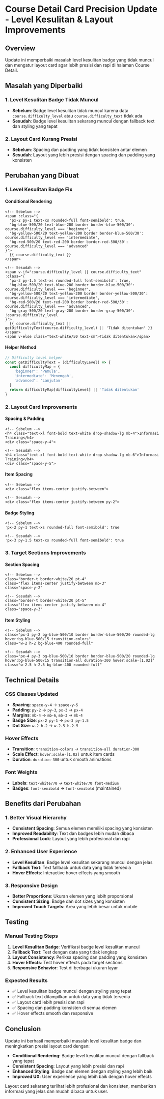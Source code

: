 # Course Detail Card Precision Update - Level Kesulitan & Layout Improvements

## Overview
Update ini memperbaiki masalah level kesulitan badge yang tidak muncul dan mengatur layout card agar lebih presisi dan rapi di halaman Course Detail.

## Masalah yang Diperbaiki

### 1. **Level Kesulitan Badge Tidak Muncul**
- **Sebelum**: Badge level kesulitan tidak muncul karena data `course.difficulty_level` atau `course.difficulty_text` tidak ada
- **Sesudah**: Badge level kesulitan sekarang muncul dengan fallback text dan styling yang tepat

### 2. **Layout Card Kurang Presisi**
- **Sebelum**: Spacing dan padding yang tidak konsisten antar elemen
- **Sesudah**: Layout yang lebih presisi dengan spacing dan padding yang konsisten

## Perubahan yang Dibuat

### **1. Level Kesulitan Badge Fix**

#### **Conditional Rendering**
```vue
<!-- Sebelum -->
<span :class="{
  'px-2 py-1 text-xs rounded-full font-semibold': true,
  'bg-blue-500/20 text-blue-200 border border-blue-500/30': course.difficulty_level === 'beginner',
  'bg-yellow-500/20 text-yellow-200 border border-blue-500/30': course.difficulty_level === 'intermediate',
  'bg-red-500/20 text-red-200 border border-red-500/30': course.difficulty_level === 'advanced'
}">
  {{ course.difficulty_text }}
</span>

<!-- Sesudah -->
<span v-if="course.difficulty_level || course.difficulty_text" :class="{
  'px-3 py-1.5 text-xs rounded-full font-semibold': true,
  'bg-blue-500/20 text-blue-200 border border-blue-500/30': course.difficulty_level === 'beginner',
  'bg-yellow-500/20 text-yellow-200 border border-yellow-500/30': course.difficulty_level === 'intermediate',
  'bg-red-500/20 text-red-200 border border-red-500/30': course.difficulty_level === 'advanced',
  'bg-gray-500/20 text-gray-200 border border-gray-500/30': !course.difficulty_level
}">
  {{ course.difficulty_text || getDifficultyText(course.difficulty_level) || 'Tidak ditentukan' }}
</span>
<span v-else class="text-white/50 text-sm">Tidak ditentukan</span>
```

#### **Helper Method**
```javascript
// Difficulty level helper
const getDifficultyText = (difficultyLevel) => {
  const difficultyMap = {
    'beginner': 'Pemula',
    'intermediate': 'Menengah',
    'advanced': 'Lanjutan'
  }
  return difficultyMap[difficultyLevel] || 'Tidak ditentukan'
}
```

### **2. Layout Card Improvements**

#### **Spacing & Padding**
```vue
<!-- Sebelum -->
<h4 class="text-xl font-bold text-white drop-shadow-lg mb-4">Informasi Training</h4>
<div class="space-y-4">

<!-- Sesudah -->
<h4 class="text-xl font-bold text-white drop-shadow-lg mb-6">Informasi Training</h4>
<div class="space-y-5">
```

#### **Item Spacing**
```vue
<!-- Sebelum -->
<div class="flex items-center justify-between">

<!-- Sesudah -->
<div class="flex items-center justify-between py-2">
```

#### **Badge Styling**
```vue
<!-- Sebelum -->
'px-2 py-1 text-xs rounded-full font-semibold': true

<!-- Sesudah -->
'px-3 py-1.5 text-xs rounded-full font-semibold': true
```

### **3. Target Sections Improvements**

#### **Section Spacing**
```vue
<!-- Sebelum -->
class="border-t border-white/20 pt-4"
class="flex items-center justify-between mb-3"
class="space-y-2"

<!-- Sesudah -->
class="border-t border-white/20 pt-5"
class="flex items-center justify-between mb-4"
class="space-y-3"
```

#### **Item Styling**
```vue
<!-- Sebelum -->
class="px-3 py-2 bg-blue-500/10 border border-blue-500/20 rounded-lg hover:bg-blue-500/15 transition-colors"
class="w-2 h-2 bg-blue-400 rounded-full"

<!-- Sesudah -->
class="px-4 py-3 bg-blue-500/10 border border-blue-500/20 rounded-lg hover:bg-blue-500/15 transition-all duration-300 hover:scale-[1.02]"
class="w-2.5 h-2.5 bg-blue-400 rounded-full"
```

## Technical Details

### **CSS Classes Updated**
- **Spacing**: `space-y-4` → `space-y-5`
- **Padding**: `py-2` → `py-3`, `px-3` → `px-4`
- **Margins**: `mb-4` → `mb-6`, `mb-3` → `mb-4`
- **Badge Size**: `px-2 py-1` → `px-3 py-1.5`
- **Dot Size**: `w-2 h-2` → `w-2.5 h-2.5`

### **Hover Effects**
- **Transition**: `transition-colors` → `transition-all duration-300`
- **Scale Effect**: `hover:scale-[1.02]` untuk item cards
- **Duration**: `duration-300` untuk smooth animations

### **Font Weights**
- **Labels**: `text-white/70` → `text-white/70 font-medium`
- **Badges**: `font-semibold` → `font-semibold` (maintained)

## Benefits dari Perubahan

### 1. **Better Visual Hierarchy**
- **Consistent Spacing**: Semua elemen memiliki spacing yang konsisten
- **Improved Readability**: Text dan badges lebih mudah dibaca
- **Professional Look**: Layout yang lebih profesional dan rapi

### 2. **Enhanced User Experience**
- **Level Kesulitan**: Badge level kesulitan sekarang muncul dengan jelas
- **Fallback Text**: Text fallback untuk data yang tidak tersedia
- **Hover Effects**: Interactive hover effects yang smooth

### 3. **Responsive Design**
- **Better Proportions**: Ukuran elemen yang lebih proporsional
- **Consistent Sizing**: Badge dan dot sizes yang konsisten
- **Improved Touch Targets**: Area yang lebih besar untuk mobile

## Testing

### **Manual Testing Steps**
1. **Level Kesulitan Badge**: Verifikasi badge level kesulitan muncul
2. **Fallback Text**: Test dengan data yang tidak lengkap
3. **Layout Consistency**: Periksa spacing dan padding yang konsisten
4. **Hover Effects**: Test hover effects pada target sections
5. **Responsive Behavior**: Test di berbagai ukuran layar

### **Expected Results**
- ✅ Level kesulitan badge muncul dengan styling yang tepat
- ✅ Fallback text ditampilkan untuk data yang tidak tersedia
- ✅ Layout card lebih presisi dan rapi
- ✅ Spacing dan padding konsisten di semua elemen
- ✅ Hover effects smooth dan responsive

## Conclusion

Update ini berhasil memperbaiki masalah level kesulitan badge dan meningkatkan presisi layout card dengan:
- **Conditional Rendering**: Badge level kesulitan muncul dengan fallback yang tepat
- **Consistent Spacing**: Layout yang lebih presisi dan rapi
- **Enhanced Styling**: Badge dan elemen dengan styling yang lebih baik
- **Improved UX**: User experience yang lebih baik dengan hover effects

Layout card sekarang terlihat lebih profesional dan konsisten, memberikan informasi yang jelas dan mudah dibaca untuk user.
